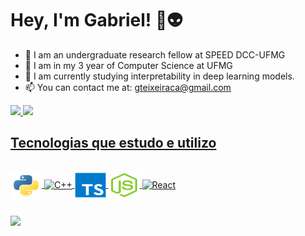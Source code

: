 # Hey, I'm Gabriel! 👾👽

- 🔎 I am an undergraduate research fellow at SPEED DCC-UFMG
- 📖 I am in my 3 year of Computer Science at UFMG
- 🌱 I am currently studying interpretability in deep learning models.
- 📫 You can contact me at: gteixeiraca@gmail.com

<div>
  <a href="https://github.com/GabrielTeixeiraC">
  <img height="200em" src="https://github-readme-stats.vercel.app/api?username=GabrielTeixeiraC&show_icons=true&theme=tokyonight&include_all_commits=true&count_private=true"/>
  <img height="200em" src="https://github-readme-stats.vercel.app/api/top-langs/?username=GabrielTeixeiraC&layout=compact&langs_count=7&theme=tokyonight&hide=jupyter%20notebook"/>
</div>

## Tecnologias que estudo e utilizo
<div style="display: inline_block"><br>
  <img align="center" alt="Python" height="40" width="50" src="https://raw.githubusercontent.com/devicons/devicon/master/icons/python/python-original.svg">
  <img align="center" alt="C++" height="40" width="50" src="https://cdn.jsdelivr.net/gh/devicons/devicon/icons/cplusplus/cplusplus-original.svg">

  <img align="center" alt="TS" height="40" width="50" src="https://raw.githubusercontent.com/devicons/devicon/master/icons/typescript/typescript-original.svg">
  <img align="center" alt="Nodejs" height="40" width="50" src="https://raw.githubusercontent.com/devicons/devicon/master/icons/nodejs/nodejs-original.svg">
  <img align="center" alt="React" height="40" width="50" src="https://cdn.jsdelivr.net/gh/devicons/devicon/icons/react/react-original.svg">
  
</div>

##

<div> 
  <a href="https://www.linkedin.com/in/gabriel-teixeira-carvalho/" target="_blank"><img src="https://img.shields.io/badge/-LinkedIn-%230077B5?style=for-the-badge&logo=linkedin&logoColor=white" target="_blank"></a> 
 
</div>
